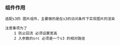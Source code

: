 

### 组件作用 
    适配s3的 图片组件，主要做的是在s3的访问条件下实现图片的渲染

    注意事项为了
        1 防止回流 必须设置宽高
        2 入参数的src 必须是一个s3 的相对路径